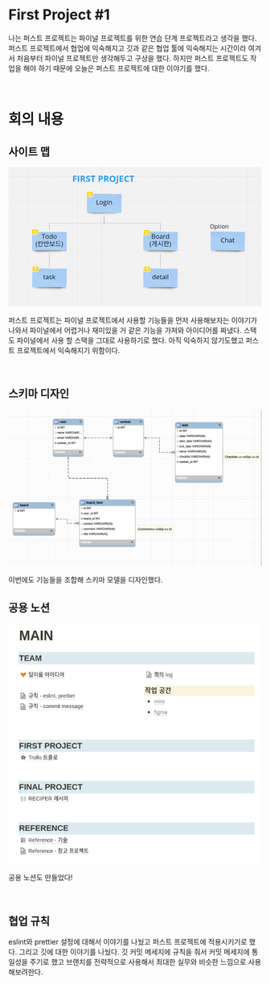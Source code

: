 # First Project #1

나는 퍼스트 프로젝트는 파이널 프로젝트를 위한 연습 단계 프로젝트라고 생각을 했다. 퍼스트 프로젝트에서 협업에 익숙해지고 깃과 같은 협업 툴에 익숙해지는 시간이라 여겨서 처음부터 파이널 프로젝트만 생각해두고 구상을 했다. 하지만 퍼스트 프로젝트도 작업을 해야 하기 때문에 오늘은 퍼스트 프로젝트에 대한 이야기를 했다.

<br />
 
# 회의 내용

## 사이트 맵

![](./image/First_1_1.png)

퍼스트 프로젝트는 파이널 프로젝트에서 사용할 기능들을 먼저 사용해보자는 이야기가 나와서 파이널에서 어렵거나 재미있을 거 같은 기능을 가져와 아이디어를 짜냈다. 스택도 파이널에서 사용 할 스택을 그대로 사용하기로 했다. 아직 익숙하지 않기도했고 퍼스트 프로젝트에서 익숙해지기 위함이다.

<br />
 
## 스키마 디자인

![](./image/First_1_2.png)

이번에도 기능들을 조합해 스키마 모델을 디자인했다.

## 공용 노션

![](./image/First_1_3.png)

공용 노션도 만들었다!

<br />
 
## 협업 규칙

eslint와 prettier 설정에 대해서 이야기를 나눴고 퍼스트 프로젝트에 적용시키기로 했다. 그리고 깃에 대한 이야기를 나눴다. 깃 커밋 메세지에 규칙을 줘서 커밋 메세지에 통일성을 주기로 했고 브랜치를 전략적으로 사용해서 최대한 실무와 비슷한 느낌으로 사용해보려한다.
